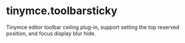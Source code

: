 # tinymce.toolbarsticky
Tinymce editor toolbar ceiling plug-in, support setting the top reserved position, and focus display blur hide.
